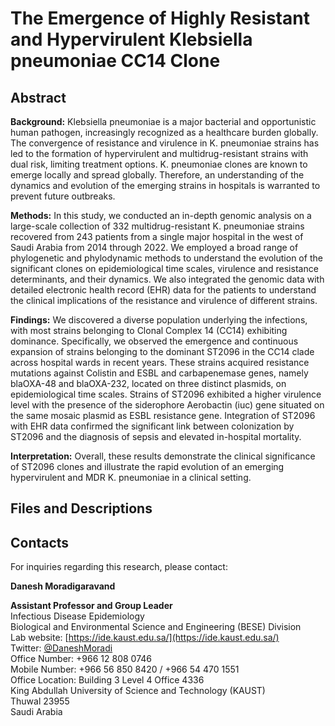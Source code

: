 # The Emergence of Highly Resistant and Hypervirulent Klebsiella pneumoniae CC14 Clone

## Abstract

**Background:** Klebsiella pneumoniae is a major bacterial and opportunistic human pathogen, increasingly recognized as a healthcare burden globally. The convergence of resistance and virulence in K. pneumoniae strains has led to the formation of hypervirulent and multidrug-resistant strains with dual risk, limiting treatment options. K. pneumoniae clones are known to emerge locally and spread globally. Therefore, an understanding of the dynamics and evolution of the emerging strains in hospitals is warranted to prevent future outbreaks.

**Methods:** In this study, we conducted an in-depth genomic analysis on a large-scale collection of 332 multidrug-resistant K. pneumoniae strains recovered from 243 patients from a single major hospital in the west of Saudi Arabia from 2014 through 2022. We employed a broad range of phylogenetic and phylodynamic methods to understand the evolution of the significant clones on epidemiological time scales, virulence and resistance determinants, and their dynamics. We also integrated the genomic data with detailed electronic health record (EHR) data for the patients to understand the clinical implications of the resistance and virulence of different strains.

**Findings:** We discovered a diverse population underlying the infections, with most strains belonging to Clonal Complex 14 (CC14) exhibiting dominance. Specifically, we observed the emergence and continuous expansion of strains belonging to the dominant ST2096 in the CC14 clade across hospital wards in recent years. These strains acquired resistance mutations against Colistin and ESBL and carbapenemase genes, namely blaOXA-48 and blaOXA-232, located on three distinct plasmids, on epidemiological time scales. Strains of ST2096 exhibited a higher virulence level with the presence of the siderophore Aerobactin (iuc) gene situated on the same mosaic plasmid as ESBL resistance gene. Integration of ST2096 with EHR data confirmed the significant link between colonization by ST2096 and the diagnosis of sepsis and elevated in-hospital mortality.

**Interpretation:** Overall, these results demonstrate the clinical significance of ST2096 clones and illustrate the rapid evolution of an emerging hypervirulent and MDR K. pneumoniae in a clinical setting.

## Files and Descriptions 

## Contacts

For inquiries regarding this research, please contact:

**Danesh Moradigaravand**

**Assistant Professor and Group Leader**  
Infectious Disease Epidemiology  
Biological and Environmental Science and Engineering (BESE) Division  
Lab website: [https://ide.kaust.edu.sa/](https://ide.kaust.edu.sa/)  
Twitter: [@DaneshMoradi](https://twitter.com/DaneshMoradi)  
Office Number: +966 12 808 0746  
Mobile Number: +966 56 850 8420 / +966 54 470 1551  
Office Location: Building 3 Level 4 Office 4336  
King Abdullah University of Science and Technology (KAUST)  
Thuwal 23955  
Saudi Arabia

